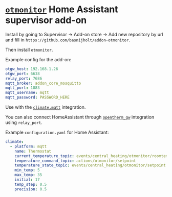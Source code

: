 # [`otmonitor`](http://otgw.tclcode.com/otmonitor.html) Home Assistant supervisor add-on

Install by going to Supervisor -> Add-on store -> Add new repository by url and fill in `https://github.com/basnijholt/addon-otmonitor`.

Then install `otmonitor`.

Example config for the add-on:
```yaml
otgw_host: 192.168.1.26
otgw_port: 6638
relay_port: 7686
mqtt_broker: addon_core_mosquitto
mqtt_port: 1883
mqtt_username: mqtt
mqtt_password: PASSWORD_HERE
```

Use with the [`climate.mqtt`](https://www.home-assistant.io/integrations/climate.mqtt/) integration.

You can also connect HomeAssistant through [`opentherm_gw`](https://www.home-assistant.io/integrations/opentherm_gw/) integration using `relay_port`.

Example `configuration.yaml` for Home Assistant:
```yaml
climate:
  - platform: mqtt
    name: Thermostat
    current_temperature_topic: events/central_heating/otmonitor/roomtemperature
    temperature_command_topic: actions/otmonitor/setpoint
    temperature_state_topic: events/central_heating/otmonitor/setpoint
    min_temp: 5
    max_temp: 35
    initial: 17
    temp_step: 0.5
    precision: 0.5
```
